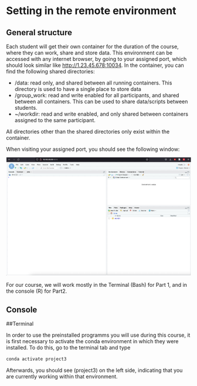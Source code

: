 # Setting in the remote environment


## General structure

Each student will get their own container for the duration of the course, where they can work, share and store data. 
This environment can be accessed with any internet browser, by going to your assigned port, which should look similar like http://1.23.45.678:10034.
In the container, you can find the following shared directories:

- /data: read only, and shared between all running containers. This directory is used to have a single place to store data
- /group_work: read and write enabled for all participants, and shared between all containers. This can be used to share data/scripts between students.
- ~/workdir: read and write enabled, and only shared between containers assigned to the same participant.
    
All directories other than the shared directories only exist within the container.

When visiting your assigned port, you should see the following window:

![](../assets/images/Project3/Fig1.png)

For our course, we will work mostly in the Terminal (Bash) for Part 1, and in the console (R) for Part2.

## Console

##Terminal

In order to use the preinstalled programms you will use during this course, it is first necessary to activate the conda environment in which they were installed.
To do this, go to the terminal tab and type 

```bash
conda activate project3
```
Afterwards, you should see (project3) on the left side, indicating that you are currently working within that environment.

